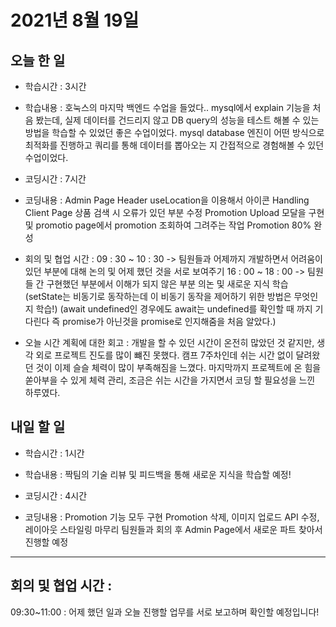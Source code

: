 # 2021년 8월 19일

## 오늘 한 일

- 학습시간 : 3시간
- 학습내용 :
  호눅스의 마지막 백엔드 수업을 들었다..
  mysql에서 explain 기능을 처음 봤는데, 실제 데이터를 건드리지 않고 DB query의 성능을 테스트 해볼 수 있는 방법을
  학습할 수 있었던 좋은 수업이었다.
  mysql database 엔진이 어떤 방식으로 최적화를 진행하고 쿼리를 통해 데이터를 뽑아오는 지 간접적으로 경험해볼 수 있던 수업이었다.

- 코딩시간 : 7시간
- 코딩내용 :
  Admin Page Header useLocation을 이용해서 아이콘 Handling
  Client Page 상품 검색 시 오류가 있던 부분 수정
  Promotion Upload 모달을 구현 및 promotio page에서 promotion 조회하여 그려주는 작업
  Promotion 80% 완성

- 회의 및 협업 시간 :
  09 : 30 ~ 10 : 30 -> 팀원들과 어제까지 개발하면서 어려움이 있던 부분에 대해 논의 및 어제 했던 것을 서로 보여주기
  16 : 00 ~ 18 : 00 -> 팀원들 간 구현했던 부분에서 이해가 되지 않은 부분 의논 및 새로운 지식 학습 (setState는 비동기로 동작하는데 이 비동기 동작을 제어하기 위한 방법은 무엇인지 학습!)
  (await undefined인 경우에도 await는 undefined를 확인할 때 까지 기다린다 즉 promise가 아닌것을 promise로 인지해줌을 처음 알았다.)

- 오늘 시간 계획에 대한 회고 :
  개발을 할 수 있던 시간이 온전히 많았던 것 같지만, 생각 외로 프로젝트 진도를 많이 뺴진 못했다.
  캠프 7주차인데 쉬는 시간 없이 달려왔던 것이 이제 슬슬 체력이 많이 부족해짐을 느꼈다. 마지막까지 프로젝트에 온 힘을 쏟아부을 수 있게
  체력 관리, 조금은 쉬는 시간을 가지면서 코딩 할 필요성을 느낀 하루였다.

## 내일 할 일

- 학습시간 : 1시간
- 학습내용 :
  짝팀의 기술 리뷰 및 피드백을 통해 새로운 지식을 학습할 예정!

- 코딩시간 : 4시간
- 코딩내용 :
  Promotion 기능 모두 구현
  Promotion 삭제, 이미지 업로드 API 수정, 레이아웃 스타일링 마무리
  팀원들과 회의 후 Admin Page에서 새로운 파트 찾아서 진행할 예정

---

## 회의 및 협업 시간 :

09:30~11:00 : 어제 했던 일과 오늘 진행할 업무를 서로 보고하며 확인할 예정입니다!
